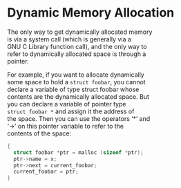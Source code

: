 # Dynamic Memory Allocation

The only way to get dynamically allocated memory  
is via a system call (which is generally via a  
GNU C Library function call), and the only way to  
refer to dynamically allocated space is through a  
pointer.  

For example, if you want to allocate dynamically  
some space to hold a `struct foobar`, you cannot  
declare a variable of type struct foobar whose  
contents are the dynamically allocated space. But  
you can declare a variable of pointer type  
`struct foobar *` and assign it the address of  
the space. Then you can use the operators ‘*’ and  
‘->’ on this pointer variable to refer to the  
contents of the space:  
```c
{
  struct foobar *ptr = malloc (sizeof *ptr);
  ptr->name = x;
  ptr->next = current_foobar;
  current_foobar = ptr;
}
```
